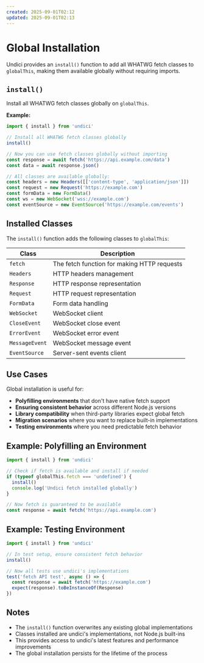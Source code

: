 ```yaml
---
created: 2025-09-01T02:12
updated: 2025-09-01T02:13
---
```

# Global Installation

Undici provides an `install()` function to add all WHATWG fetch classes to `globalThis`, making them available globally without requiring imports.

## `install()`

Install all WHATWG fetch classes globally on `globalThis`.

**Example:**

```js
import { install } from 'undici'

// Install all WHATWG fetch classes globally  
install()

// Now you can use fetch classes globally without importing
const response = await fetch('https://api.example.com/data')
const data = await response.json()

// All classes are available globally:
const headers = new Headers([['content-type', 'application/json']])
const request = new Request('https://example.com')
const formData = new FormData()
const ws = new WebSocket('wss://example.com')
const eventSource = new EventSource('https://example.com/events')
```

## Installed Classes

The `install()` function adds the following classes to `globalThis`:

| Class | Description |
|-------|-------------|
| `fetch` | The fetch function for making HTTP requests |
| `Headers` | HTTP headers management |
| `Response` | HTTP response representation |
| `Request` | HTTP request representation |
| `FormData` | Form data handling |
| `WebSocket` | WebSocket client |
| `CloseEvent` | WebSocket close event |
| `ErrorEvent` | WebSocket error event |
| `MessageEvent` | WebSocket message event |
| `EventSource` | Server-sent events client |

## Use Cases

Global installation is useful for:

- **Polyfilling environments** that don't have native fetch support
- **Ensuring consistent behavior** across different Node.js versions
- **Library compatibility** when third-party libraries expect global fetch
- **Migration scenarios** where you want to replace built-in implementations
- **Testing environments** where you need predictable fetch behavior

## Example: Polyfilling an Environment

```js
import { install } from 'undici'

// Check if fetch is available and install if needed
if (typeof globalThis.fetch === 'undefined') {
  install()
  console.log('Undici fetch installed globally')
}

// Now fetch is guaranteed to be available
const response = await fetch('https://api.example.com')
```

## Example: Testing Environment

```js
import { install } from 'undici'

// In test setup, ensure consistent fetch behavior
install()

// Now all tests use undici's implementations
test('fetch API test', async () => {
  const response = await fetch('https://example.com')
  expect(response).toBeInstanceOf(Response)
})
```

## Notes

- The `install()` function overwrites any existing global implementations
- Classes installed are undici's implementations, not Node.js built-ins
- This provides access to undici's latest features and performance improvements
- The global installation persists for the lifetime of the process